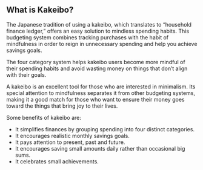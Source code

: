 ## What is Kakeibo?

The Japanese tradition of using a kakeibo, which translates to “household finance ledger,” offers an easy solution to mindless spending habits. This budgeting system combines tracking purchases with the habit of mindfulness in order to reign in unnecessary spending and help you achieve savings goals.

The four category system helps kakeibo users become more mindful of their spending habits and avoid wasting money on things that don’t align with their goals.

A kakeibo is an excellent tool for those who are interested in minimalism. Its special attention to mindfulness separates it from other budgeting systems, making it a good match for those who want to ensure their money goes toward the things that bring joy to their lives.

Some benefits of kakeibo are:

- It simplifies finances by grouping spending into four distinct categories.
- It encourages realistic monthly savings goals.
- It pays attention to present, past and future.
- It encourages saving small amounts daily rather than occasional big sums.
- It celebrates small achievements.
